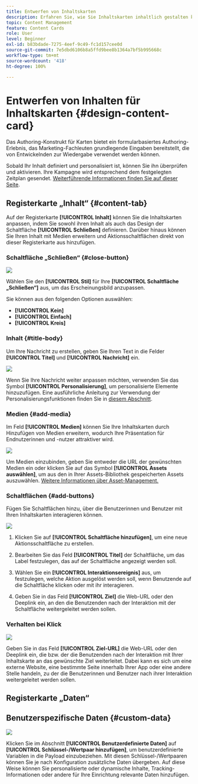 ```yaml
---
title: Entwerfen von Inhaltskarten
description: Erfahren Sie, wie Sie Inhaltskarten inhaltlich gestalten können
topic: Content Management
feature: Content Cards
role: User
level: Beginner
exl-id: b83bdade-7275-4eef-9c49-fc1d157cee0d
source-git-commit: 7e5dbd6106b8a5ffd9bee8b1364a7bf5b995668c
workflow-type: tm+mt
source-wordcount: '418'
ht-degree: 100%

---
```


# Entwerfen von Inhalten für Inhaltskarten {#design-content-card}

Das Authoring-Konstrukt für Karten bietet ein formularbasiertes Authoring-Erlebnis, das Marketing-Fachleuten grundlegende Eingaben bereitstellt, die von Entwickelnden zur Wiedergabe verwendet werden können.

Sobald Ihr Inhalt definiert und personalisiert ist, können Sie ihn überprüfen und aktivieren. Ihre Kampagne wird entsprechend dem festgelegten Zeitplan gesendet. [Weiterführende Informationen finden Sie auf dieser Seite](../campaigns/review-activate-campaign.md).

## Registerkarte „Inhalt“ {#content-tab}

Auf der Registerkarte **[!UICONTROL Inhalt]** können Sie die Inhaltskarten anpassen, indem Sie sowohl ihren Inhalt als auch das Design der Schaltfläche **[!UICONTROL Schließen]** definieren. Darüber hinaus können Sie Ihren Inhalt mit Medien erweitern und Aktionsschaltflächen direkt von dieser Registerkarte aus hinzufügen.

### Schaltfläche „Schließen“ {#close-button}

![](assets/content-card-design-1.png)

Wählen Sie den **[!UICONTROL Stil]** für Ihre **[!UICONTROL Schaltfläche „Schließen“]** aus, um das Erscheinungsbild anzupassen.

Sie können aus den folgenden Optionen auswählen:

* **[!UICONTROL Kein]**
* **[!UICONTROL Einfach]**
* **[!UICONTROL Kreis]**

### Inhalt {#title-body}

Um Ihre Nachricht zu erstellen, geben Sie Ihren Text in die Felder **[!UICONTROL Titel]** und **[!UICONTROL Nachricht]** ein.

![](assets/content-card-design-2.png)

Wenn Sie Ihre Nachricht weiter anpassen möchten, verwenden Sie das Symbol **[!UICONTROL Personalisierung]**, um personalisierte Elemente hinzuzufügen. Eine ausführliche Anleitung zur Verwendung der Personalisierungsfunktionen finden Sie in [diesem Abschnitt](../personalization/personalize.md).

<!--
+++More options with advanced formatting

If the **[!UICONTROL Advanced formatting mode]** is switched on, you can choose for your **[!UICONTROL Header]** and **[!UICONTROL Body]**:

* the **[!UICONTROL Font]**
* the **[!UICONTROL Pt size]**
* the **[!UICONTROL Font Color]**
* the **[!UICONTROL Alignment]**
+++
-->

### Medien {#add-media}

Im Feld **[!UICONTROL Medien]** können Sie Ihre Inhaltskarten durch Hinzufügen von Medien erweitern, wodurch Ihre Präsentation für Endnutzerinnen und -nutzer attraktiver wird.

![](assets/content-card-design-3.png)

Um Medien einzubinden, geben Sie entweder die URL der gewünschten Medien ein oder klicken Sie auf das Symbol **[!UICONTROL Assets auswählen]**, um aus den in Ihrer Assets-Bibliothek gespeicherten Assets auszuwählen. [Weitere Informationen über Asset-Management.](../content-management/assets.md)

<!--
+++More options with advanced formatting

If the **[!UICONTROL Advanced formatting mode]** is switched on, you can add an **[!UICONTROL Alternative text]** for screen reading applications and another asset in the **[!UICONTROL Dark Mode Media URL]** field.

+++
-->

### Schaltflächen        {#add-buttons}

Fügen Sie Schaltflächen hinzu, über die Benutzerinnen und Benutzer mit Ihren Inhaltskarten interagieren können.

![](assets/content-card-design-4.png)

1. Klicken Sie auf **[!UICONTROL Schaltfläche hinzufügen]**, um eine neue Aktionsschaltfläche zu erstellen.

1. Bearbeiten Sie das Feld **[!UICONTROL Titel]** der Schaltfläche, um das Label festzulegen, das auf der Schaltfläche angezeigt werden soll.

1. Wählen Sie ein **[!UICONTROL Interaktionsereignis]** aus, um festzulegen, welche Aktion ausgelöst werden soll, wenn Benutzende auf die Schaltfläche klicken oder mit ihr interagieren.

1. Geben Sie in das Feld **[!UICONTROL Ziel]** die Web-URL oder den Deeplink ein, an den die Benutzenden nach der Interaktion mit der Schaltfläche weitergeleitet werden sollen.

<!--
+++More options with advanced formatting

If the **[!UICONTROL Advanced formatting mode]** is switched on, you can choose for your **[!UICONTROL Buttons]**:

* the **[!UICONTROL Font]**
* the **[!UICONTROL Pt size]**
* the **[!UICONTROL Font Color]**
* the **[!UICONTROL Alignment]**

+++
-->

### Verhalten bei Klick

![](assets/content-card-design-5.png)

Geben Sie in das Feld **[!UICONTROL Ziel-URL]** die Web-URL oder den Deeplink ein, die bzw. der die Benutzenden nach der Interaktion mit Ihrer Inhaltskarte an das gewünschte Ziel weiterleitet. Dabei kann es sich um eine externe Website, eine bestimmte Seite innerhalb Ihrer App oder eine andere Stelle handeln, zu der die Benutzerinnen und Benutzer nach ihrer Interaktion weitergeleitet werden sollen.

## Registerkarte „Daten“

## Benutzerspezifische Daten {#custom-data}

![](assets/content-card-design-6.png)

Klicken Sie im Abschnitt **[!UICONTROL Benutzerdefinierte Daten]** auf **[!UICONTROL Schlüssel-/Wertpaar hinzufügen]**, um benutzerdefinierte Variablen in die Payload einzubeziehen. Mit diesen Schlüssel-/Wertpaaren können Sie je nach Konfiguration zusätzliche Daten übergeben. Auf diese Weise können Sie personalisierte oder dynamische Inhalte, Tracking-Informationen oder andere für Ihre Einrichtung relevante Daten hinzufügen.
